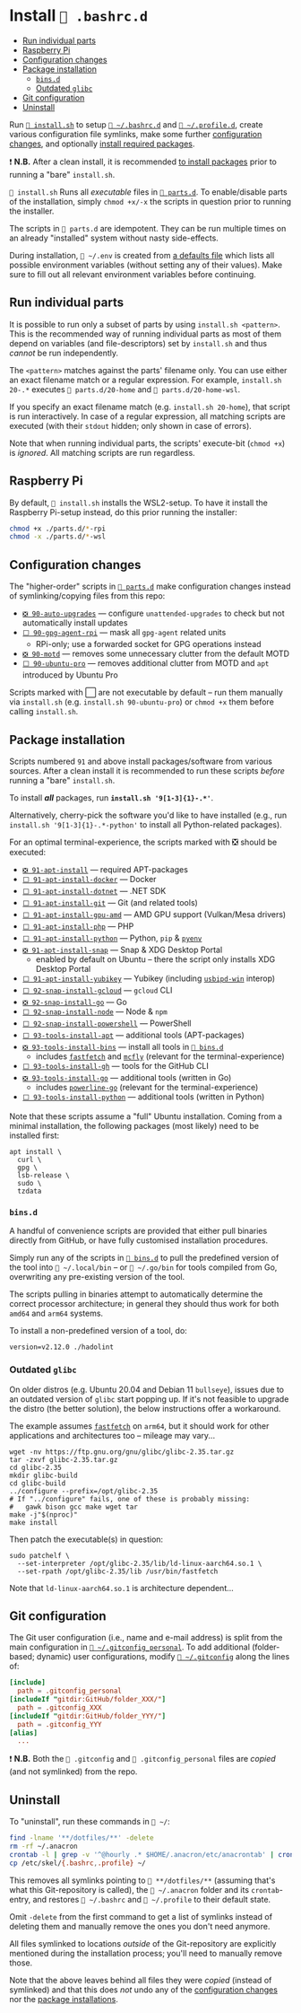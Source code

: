 # Install `📂 .bashrc.d`

- [Run individual parts](#run-individual-parts)
- [Raspberry Pi](#raspberry-pi)
- [Configuration changes](#configuration-changes)
- [Package installation](#package-installation)
  - [`bins.d`](#binsd)
  - [Outdated `glibc`](#outdated-glibc)
- [Git configuration](#git-configuration)
- [Uninstall](#uninstall)

Run [`📄 install.sh`](./install.sh) to setup [`📂 ~/.bashrc.d`](../.bashrc.d/)
and [`📂 ~/.profile.d`](../.profile.d/), create various configuration file
symlinks, make some further [configuration changes](#configuration-changes), and
optionally [install required packages](#package-installation).

❗ **N.B.** After a clean install, it is recommended
[to install packages](#package-installation) prior to running a "bare"
`install.sh`.

`📄 install.sh` Runs all _executable_ files in [`📂 parts.d`](./parts.d/). To
enable/disable parts of the installation, simply `chmod +x/-x` the scripts in
question prior to running the installer.

The scripts in `📂 parts.d` are idempotent. They can be run multiple times on an
already "installed" system without nasty side-effects.

During installation, `📄 ~/.env` is created from
[a defaults file](/.env.default) which lists all possible environment variables
(without setting any of their values). Make sure to fill out all relevant
environment variables before continuing.

## Run individual parts

It is possible to run only a subset of parts by using `install.sh <pattern>`.
This is the recommended way of running individual parts as most of them depend
on variables (and file-descriptors) set by `install.sh` and thus _cannot_ be run
independently.

The `<pattern>` matches against the parts' filename only. You can use either an
exact filename match or a regular expression. For example, `install.sh 20-.*`
executes `📄 parts.d/20-home` and `📄 parts.d/20-home-wsl`.

If you specify an exact filename match (e.g. `install.sh 20-home`), that script
is run interactively. In case of a regular expression, all matching scripts are
executed (with their `stdout` hidden; only shown in case of errors).

Note that when running individual parts, the scripts' execute-bit (`chmod +x`)
is _ignored_. All matching scripts are run regardless.

## Raspberry Pi

By default, `📄 install.sh` installs the WSL2-setup. To have it install the
Raspberry Pi-setup instead, do this prior running the installer:

```bash
chmod +x ./parts.d/*-rpi
chmod -x ./parts.d/*-wsl
```

## Configuration changes

The "higher-order" scripts in [`📂 parts.d`](./parts.d/) make configuration
changes instead of symlinking/copying files from this repo:

- [`❎ 90-auto-upgrades`](./parts.d/90-auto-upgrades) — configure
  `unattended-upgrades` to check but not automatically install updates
- [`⬜ 90-gpg-agent-rpi`](./parts.d/90-gpg-agent-rpi) — mask all `gpg-agent`
  related units
  - RPi-only; use a forwarded socket for GPG operations instead
- [`❎ 90-motd`](./parts.d/90-motd) — removes some unnecessary clutter from the
  default MOTD
- [`⬜ 90-ubuntu-pro`](./parts.d/90-ubuntu-pro) — removes additional clutter
  from MOTD and `apt` introduced by Ubuntu Pro

Scripts marked with ⬜ are not executable by default – run them manually via
`install.sh` (e.g. `install.sh 90-ubuntu-pro`) or `chmod +x` them before calling
`install.sh`.

## Package installation

Scripts numbered `91` and above install packages/software from various sources.
After a clean install it is recommended to run these scripts _before_ running a
"bare" `install.sh`.

To install _**all**_ packages, run **`install.sh '9[1-3]{1}-.*'`**.

Alternatively, cherry-pick the software you'd like to have installed (e.g., run
`install.sh '9[1-3]{1}-.*-python'` to install all Python-related packages).

For an optimal terminal-experience, the scripts marked with ❎ should be
executed:

- [`❎ 91-apt-install`](./parts.d/91-apt-install) — required APT-packages
- [`⬜ 91-apt-install-docker`](./parts.d/91-apt-install-docker) — Docker
- [`⬜ 91-apt-install-dotnet`](./parts.d/91-apt-install-dotnet) — .NET SDK
- [`⬜ 91-apt-install-git`](./parts.d/91-apt-install-git) — Git (and related
  tools)
- [`⬜ 91-apt-install-gpu-amd`](./parts.d/91-apt-install-gpu-amd) — AMD GPU
  support (Vulkan/Mesa drivers)
- [`⬜ 91-apt-install-php`](./parts.d/91-apt-install-php) — PHP
- [`⬜ 91-apt-install-python`](./parts.d/91-apt-install-python) — Python, `pip`
  & [`pyenv`](https://github.com/pyenv/pyenv)
- [`❎ 91-apt-install-snap`](./parts.d/91-apt-install-snap) — Snap & XDG Desktop
  Portal
  - enabled by default on Ubuntu – there the script only installs XDG Desktop
    Portal
- [`⬜ 91-apt-install-yubikey`](./parts.d/91-apt-install-yubikey) — Yubikey
  (including [`usbipd-win`](https://github.com/dorssel/usbipd-win) interop)
- [`⬜ 92-snap-install-gcloud`](./parts.d/92-snap-install-gcloud) — `gcloud` CLI
- [`❎ 92-snap-install-go`](./parts.d/92-snap-install-go) — Go
- [`⬜ 92-snap-install-node`](./parts.d/92-snap-install-node) — Node & `npm`
- [`⬜ 92-snap-install-powershell`](./parts.d/92-snap-install-powershell) —
  PowerShell
- [`⬜ 93-tools-install-apt`](./parts.d/93-tools-install-apt) — additional tools
  (APT-packages)
- [`❎ 93-tools-install-bins`](./parts.d/93-tools-install-bins) — install all
  tools in [`📂 bins.d`](#binsd)
  - includes [`fastfetch`](https://github.com/fastfetch-cli/fastfetch) and
    [`mcfly`](https://github.com/cantino/mcfly) (relevant for the
    terminal-experience)
- [`⬜ 93-tools-install-gh`](./parts.d/93-tools-install-gh) — tools for the
  GitHub CLI
- [`❎ 93-tools-install-go`](./parts.d/93-tools-install-go) — additional tools
  (written in Go)
  - includes [`powerline-go`](https://github.com/justjanne/powerline-go)
    (relevant for the terminal-experience)
- [`⬜ 93-tools-install-python`](./parts.d/93-tools-install-python) — additional
  tools (written in Python)

Note that these scripts assume a "full" Ubuntu installation. Coming from a
minimal installation, the following packages (most likely) need to be installed
first:

```shell
apt install \
  curl \
  gpg \
  lsb-release \
  sudo \
  tzdata
```

### `bins.d`

A handful of convenience scripts are provided that either pull binaries directly
from GitHub, or have fully customised installation procedures.

Simply run any of the scripts in [`📂 bins.d`](./bins.d) to pull the predefined
version of the tool into `📂 ~/.local/bin` – or `📂 ~/.go/bin` for tools
compiled from Go, overwriting any pre-existing version of the tool.

The scripts pulling in binaries attempt to automatically determine the correct
processor architecture; in general they should thus work for both `amd64` and
`arm64` systems.

To install a non-predefined version of a tool, do:

```shell
version=v2.12.0 ./hadolint
```

### Outdated `glibc`

On older distros (e.g. Ubuntu 20.04 and Debian 11 `bullseye`), issues due to an
outdated version of `glibc` start popping up. If it's not feasible to upgrade
the distro (the better solution), the below instructions offer a workaround.

The example assumes [`fastfetch`](https://github.com/fastfetch-cli/fastfetch) on
`arm64`, but it should work for other applications and architectures too –
mileage may vary...

```shell
wget -nv https://ftp.gnu.org/gnu/glibc/glibc-2.35.tar.gz
tar -zxvf glibc-2.35.tar.gz
cd glibc-2.35
mkdir glibc-build
cd glibc-build
../configure --prefix=/opt/glibc-2.35
# If "../configure" fails, one of these is probably missing:
#   gawk bison gcc make wget tar
make -j"$(nproc)"
make install
```

Then patch the executable(s) in question:

```shell
sudo patchelf \
  --set-interpreter /opt/glibc-2.35/lib/ld-linux-aarch64.so.1 \
  --set-rpath /opt/glibc-2.35/lib /usr/bin/fastfetch
```

Note that `ld-linux-aarch64.so.1` is architecture dependent...

## Git configuration

The Git user configuration (i.e., name and e-mail address) is split from the
main configuration in [`📄 ~/.gitconfig_personal`](/.gitconfig_personal). To add
additional (folder-based; dynamic) user configurations, modify
[`📄 ~/.gitconfig`](/.gitconfig) along the lines of:

```conf
[include]
  path = .gitconfig_personal
[includeIf "gitdir:GitHub/folder_XXX/"]
  path = .gitconfig_XXX
[includeIf "gitdir:GitHub/folder_YYY/"]
  path = .gitconfig_YYY
[alias]
  ...
```

❗ **N.B.** Both the `📄 .gitconfig` and `📄 .gitconfig_personal` files are
_copied_ (and not symlinked) from the repo.

## Uninstall

To "uninstall", run these commands in `📂 ~/`:

```bash
find -lname '**/dotfiles/**' -delete
rm -rf ~/.anacron
crontab -l | grep -v '^@hourly .* $HOME/.anacron/etc/anacrontab' | crontab -
cp /etc/skel/{.bashrc,.profile} ~/
```

This removes all symlinks pointing to `📂 **/dotfiles/**` (assuming that's what
this Git-repository is called), the `📂 ~/.anacron` folder and its
`crontab`-entry, and restores `📄 ~/.bashrc` and `📄 ~/.profile` to their
default state.

Omit `-delete` from the first command to get a list of symlinks instead of
deleting them and manually remove the ones you don't need anymore.

All files symlinked to locations _outside_ of the Git-repository are explicitly
mentioned during the installation process; you'll need to manually remove those.

Note that the above leaves behind all files they were _copied_ (instead of
symlinked) and that this does _not_ undo any of the
[configuration changes](#configuration-changes) nor the
[package installations](#package-installation).
